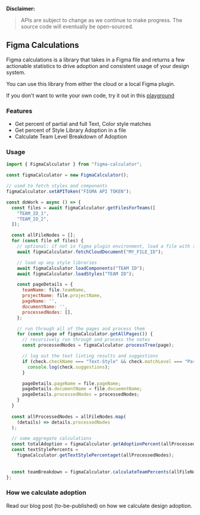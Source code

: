 
**Disclaimer:**
> APIs are subject to change as we continue to make progress. The source code will eventually be open-sourced.

## Figma Calculations

Figma calculations is a library that takes in a Figma file and returns a few actionable statistics to drive adoption and consistent usage of your design system.

You can use this library from either the cloud or a local Figma plugin.

If you don't want to write your own code, try it out in this [playground](https://replit.com/@RaviLingineni/figma-adoption#index.ts)

### Features

- Get percent of partial and full Text, Color style matches
- Get percent of Style Library Adoption in a file
- Calculate Team Level Breakdown of Adoption

### Usage

```js
import { FigmaCalculator } from "figma-calculator";

const figmaCalculator = new FigmaCalculator();

// used to fetch styles and components
figmaCalculator.setAPIToken("FIGMA API TOKEN");

const doWork = async () => {
  const files = await figmaCalculator.getFilesForTeams([
    "TEAM_ID_1",
    "TEAM_ID_2",
  ]);

  const allFileNodes = [];
  for (const file of files) {
    // optional: if not in figma plugin environment, load a file with this
    await figmaCalculator.fetchCloudDocument("MY_FILE_ID");

    // load up any style libraries
    await figmaCalculator.loadComponents("TEAM ID");
    await figmaCalculator.loadStyles("TEAM ID");

    const pageDetails = {
      teamName: file.teamName,
      projectName: file.projectName,
      pageName: '',
      documentName: '',
      processedNodes: [],
    };

    // run through all of the pages and process them
    for (const page of figmaCalculator.getAllPages()) {
      // recursively run through and process the notes
      const processedNodes = figmaCalculator.processTree(page);

      // log out the text linting results and suggestions
      if (check.checkName === "Text-Style" && check.matchLevel === "Partial") {
        console.log(check.suggestions);
      }

      pageDetails.pageName = file.pageName;
      pageDetails.documentName = file.docuemntName;
      pageDetails.processedNodes = processedNodes;
    }
  } 
    
  const allProcessedNodes = allFileNodes.map(
    (details) => details.processedNodes
  );

  // some aggregate calculations
  const totalAdoption = figmaCalculator.getAdoptionPercent(allProcessedNodes);
  const textStylePercents =
    figmaCalculator.getTextStylePercentaget(allProcessedNodes);
    
    
  const teamBreakdown = figmaCalculator.calculateTeamPercents(allFileNodes);
};
```

### How we calculate adoption

Read our  blog post (to-be-published) on how we calculate design adoption.
